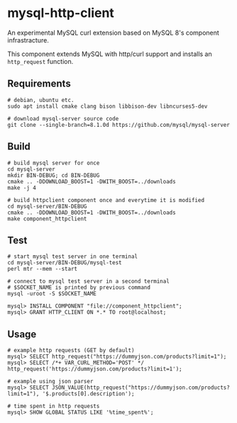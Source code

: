 # mysql-http-client

An experimental MySQL curl extension based on MySQL 8's component infrastracture. 

This component extends MySQL with http/curl support and installs an `http_request` function.

## Requirements

    # debian, ubuntu etc.
    sudo apt install cmake clang bison libbison-dev libncurses5-dev

    # download mysql-server source code
    git clone --single-branch=8.1.0d https://github.com/mysql/mysql-server

## Build

    # build mysql server for once
    cd mysql-server
    mkdir BIN-DEBUG; cd BIN-DEBUG
    cmake .. -DDOWNLOAD_BOOST=1 -DWITH_BOOST=../downloads
    make -j 4

    # build httpclient component once and everytime it is modified
    cd mysql-server/BIN-DEBUG
    cmake .. -DDOWNLOAD_BOOST=1 -DWITH_BOOST=../downloads
    make component_httpclient

## Test

    # start mysql test server in one terminal
    cd mysql-server/BIN-DEBUG/mysql-test
    perl mtr --mem --start

    # connect to mysql test server in a second terminal
    # $SOCKET_NAME is printed by previous command
    mysql -uroot -S $SOCKET_NAME

    mysql> INSTALL COMPONENT "file://component_httpclient";
    mysql> GRANT HTTP_CLIENT ON *.* TO root@localhost;

## Usage

    # example http requests (GET by default)
    mysql> SELECT http_request("https://dummyjson.com/products?limit=1");
    mysql> SELECT /*+ VAR_CURL_METHOD='POST' */ http_request('https://dummyjson.com/products?limit=1');

    # example using json parser
    mysql> SELECT JSON_VALUE(http_request("https://dummyjson.com/products?limit=1"), '$.products[0].description');

    # time spent in http requests
    mysql> SHOW GLOBAL STATUS LIKE '%time_spent%';


